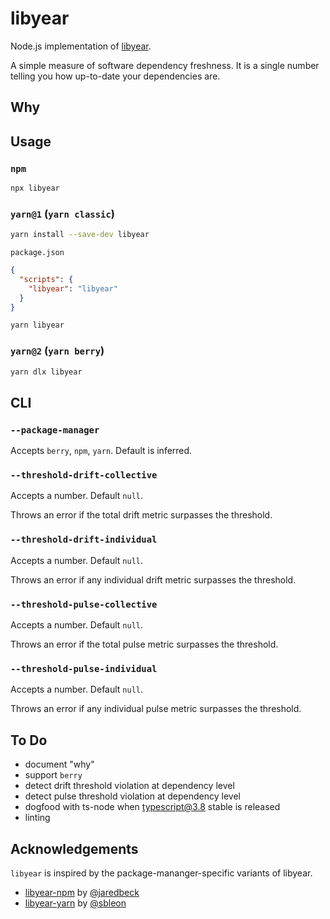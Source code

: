 # libyear

Node.js implementation of [libyear](https://libyear.com/).

A simple measure of software dependency freshness.
It is a single number telling you how up-to-date your dependencies are.

## Why

<!-- TODO -->

## Usage

### `npm`

```bash
npx libyear
```

### `yarn@1` (`yarn classic`)

```bash
yarn install --save-dev libyear
```

`package.json`
```json
{
  "scripts": {
    "libyear": "libyear"
  }
}
```

```bash
yarn libyear
```

### `yarn@2` (`yarn berry`)

```bash
yarn dlx libyear
```

## CLI

### `--package-manager`

Accepts `berry`, `npm`, `yarn`. Default is inferred.

### `--threshold-drift-collective`

Accepts a number. Default `null`.

Throws an error if the total drift metric surpasses the threshold.

### `--threshold-drift-individual`

Accepts a number. Default `null`.

Throws an error if any individual drift metric surpasses the threshold.

### `--threshold-pulse-collective`

Accepts a number. Default `null`.

Throws an error if the total pulse metric surpasses the threshold.

### `--threshold-pulse-individual`

Accepts a number. Default `null`.

Throws an error if any individual pulse metric surpasses the threshold.

## To Do

- document "why"
- support `berry`
- detect drift threshold violation at dependency level
- detect pulse threshold violation at dependency level
- dogfood with ts-node when typescript@3.8 stable is released
- linting

## Acknowledgements

`libyear` is inspired by the package-mananger-specific variants of libyear.

- [libyear-npm](https://github.com/jaredbeck/libyear-npm) by [@jaredbeck](https://github.com/jaredbeck)
- [libyear-yarn](https://github.com/sbleon/libyear-yarn) by [@sbleon](https://github.com/sbleon)
